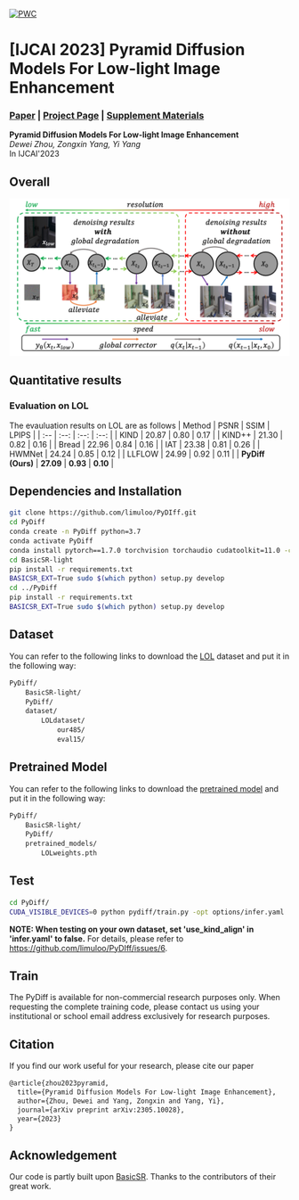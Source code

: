 [![PWC](https://img.shields.io/endpoint.svg?url=https://paperswithcode.com/badge/pyramid-diffusion-models-for-low-light-image/low-light-image-enhancement-on-lol)](https://paperswithcode.com/sota/low-light-image-enhancement-on-lol?p=pyramid-diffusion-models-for-low-light-image)

# [IJCAI 2023] Pyramid Diffusion Models For Low-light Image Enhancement
### [Paper](https://arxiv.org/pdf/2305.10028.pdf) | [Project Page](https://github.com/limuloo/PyDIff) | [Supplement Materials](https://drive.google.com/file/d/1_c5nM_bQkdDMWASpY-3aoxf_YYzfWCwf/view)
**Pyramid Diffusion Models For Low-light Image Enhancement**
<br>_Dewei Zhou, Zongxin Yang, Yi Yang_<br>
In IJCAI'2023
## Overall
![Framework](images/framework.png)

## Quantitative results
### Evaluation on LOL
The evauluation results on LOL are as follows
| Method | PSNR | SSIM | LPIPS |
| :-- | :--: | :--: | :--: |
| KIND | 20.87 | 0.80 | 0.17 |
| KIND++ | 21.30 | 0.82 | 0.16 |
| Bread | 22.96 | 0.84 | 0.16 |
| IAT | 23.38 | 0.81 | 0.26 | 
| HWMNet | 24.24 | 0.85 | 0.12 |
| LLFLOW | 24.99 | 0.92 | 0.11 |
| **PyDiff (Ours)** | **27.09** | **0.93** | **0.10** |

## Dependencies and Installation
```bash
git clone https://github.com/limuloo/PyDIff.git
cd PyDiff
conda create -n PyDiff python=3.7
conda activate PyDiff
conda install pytorch==1.7.0 torchvision torchaudio cudatoolkit=11.0 -c pytorch
cd BasicSR-light
pip install -r requirements.txt
BASICSR_EXT=True sudo $(which python) setup.py develop
cd ../PyDiff
pip install -r requirements.txt
BASICSR_EXT=True sudo $(which python) setup.py develop
```

## Dataset
You can refer to the following links to download the [LOL](https://daooshee.github.io/BMVC2018website/) dataset and put it in the following way:
```bash
PyDiff/
    BasicSR-light/
    PyDiff/
    dataset/
        LOLdataset/
            our485/
            eval15/
```

## Pretrained Model
You can refer to the following links to download the [pretrained model](https://drive.google.com/file/d/1-WScg2H0jwzVvdbw2HrXxLjs4We5A_SI/view) and put it in the following way:
```bash
PyDiff/
    BasicSR-light/
    PyDiff/
    pretrained_models/
        LOLweights.pth
```

## Test
```bash
cd PyDiff/
CUDA_VISIBLE_DEVICES=0 python pydiff/train.py -opt options/infer.yaml
```
**NOTE: When testing on your own dataset, set 'use_kind_align' in 'infer.yaml' to false.** For details, please refer to https://github.com/limuloo/PyDIff/issues/6.

## Train
The PyDiff is available for non-commercial research purposes only. When requesting the complete training code, please contact us using your institutional or school email address exclusively for research purposes.

## Citation
If you find our work useful for your research, please cite our paper
```
@article{zhou2023pyramid,
  title={Pyramid Diffusion Models For Low-light Image Enhancement},
  author={Zhou, Dewei and Yang, Zongxin and Yang, Yi},
  journal={arXiv preprint arXiv:2305.10028},
  year={2023}
}
```

## Acknowledgement
Our code is partly built upon [BasicSR](https://github.com/XPixelGroup/BasicSR). Thanks to the contributors of their great work.
